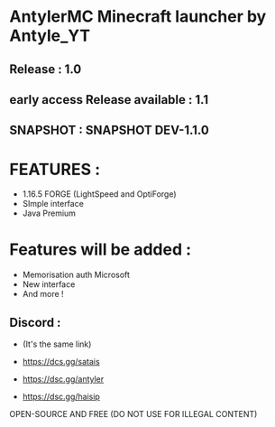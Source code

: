 # AntylerMC Minecraft launcher by Antyle_YT
## Release : 1.0
## early access Release available : 1.1
## SNAPSHOT : SNAPSHOT DEV-1.1.0

# FEATURES : 

- 1.16.5 FORGE (LightSpeed and OptiForge)
- SImple interface
- Java Premium

# Features will be added :

- Memorisation auth Microsoft
- New interface
- And more !

## Discord : 
- (It's the same link)

- https://dcs.gg/satais
- https://dsc.gg/antyler
- https://dsc.gg/haisip



OPEN-SOURCE AND FREE (DO NOT USE FOR ILLEGAL CONTENT)
